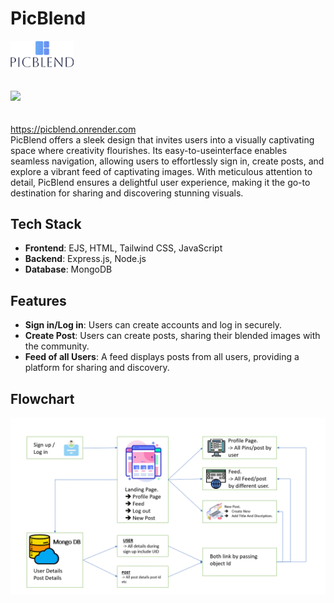 # PicBlend
<div style="flex w-1/3 width= justify-center items-center ">
  <img src="https://github.com/Gauravyadav2805/PicBlend/blob/main/public/images/picblend_3.png" style="width:20%"> 
  </div>

<br>
<br>

<div style="flex w-full justify-center items-center ">
  <img src="https://github.com/Gauravyadav2805/PicBlend/blob/main/public/images/first_page.png"> </div>
<br>
<br>
<a class="text-xl text-center" href="https://picblend.onrender.com">
    https://picblend.onrender.com
</a>

<br>
PicBlend offers a sleek design that invites users into a visually captivating space where creativity flourishes. Its easy-to-useinterface enables seamless navigation, allowing users to effortlessly sign in, create posts, and explore a vibrant feed of captivating images. With meticulous attention to detail, PicBlend ensures a delightful user experience, making it the go-to destination for sharing and discovering stunning visuals.

## Tech Stack

- **Frontend**: EJS, HTML, Tailwind CSS, JavaScript
- **Backend**: Express.js, Node.js
- **Database**: MongoDB

## Features

- **Sign in/Log in**: Users can create accounts and log in securely.
- **Create Post**: Users can create posts, sharing their blended images with the community.
- **Feed of all Users**: A feed displays posts from all users, providing a platform for sharing and discovery.

## Flowchart

<div style="flex w-full justify-center items-center ">
  <img src="https://github.com/Gauravyadav2805/PicBlend/blob/main/public/images/data_flow_picblend.png"> </div>


